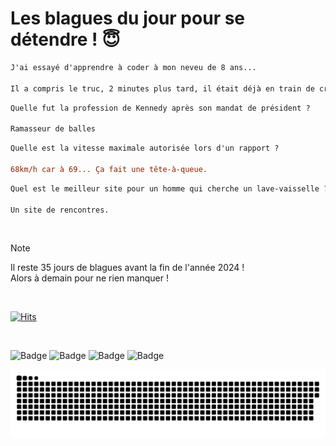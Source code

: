 
<h1>Les blagues du jour pour se détendre ! 😇</h1>

```diff
J'ai essayé d'apprendre à coder à mon neveu de 8 ans...

Il a compris le truc, 2 minutes plus tard, il était déjà en train de crier et de frapper le clavier !
```

```diff
Quelle fut la profession de Kennedy après son mandat de président ?

Ramasseur de balles
```

```diff
Quelle est la vitesse maximale autorisée lors d'un rapport ?

68km/h car à 69... Ça fait une tête-à-queue.
```

```diff
Quel est le meilleur site pour un homme qui cherche un lave-vaisselle ?

Un site de rencontres.
```

<br/>

> [!NOTE]
> Il reste 35 jours de blagues avant la fin de l'année 2024 ! <br/>
> Alors à demain pour ne rien manquer !

<br/>


[![Hits](https://hits.seeyoufarm.com/api/count/incr/badge.svg?url=https%3A%2F%2Fgithub.com%2FClems02%2Fhit-counter&count_bg=%23003E80&title_bg=%235C9FE1&icon=powershell.svg&icon_color=%23FFFFFF&title=Visite&edge_flat=false)](https://hits.seeyoufarm.com)


<br/>


![Badge](https://img.shields.io/badge/Last%20updated%20on-white?style=for-the-badge&logo=clockify)   ![Badge](https://img.shields.io/badge/27/11-white?style=for-the-badge) ![Badge](https://img.shields.io/badge/at-white?style=for-the-badge) ![Badge](https://img.shields.io/badge/03:11-white?style=for-the-badge)


<p align="center">
 <img width="1000" src="assets/github-snake.svg" alt="snake"/>
</p>
